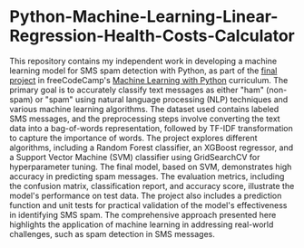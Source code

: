 # Python-Machine-Learning-Linear-Regression-Health-Costs-Calculator
This repository contains my independent work in developing a machine learning model for SMS spam detection with Python, as part of the [final project](https://www.freecodecamp.org/learn/machine-learning-with-python/machine-learning-with-python-projects/neural-network-sms-text-classifier) in freeCodeCamp's [Machine Learning with Python](https://www.freecodecamp.org/learn/machine-learning-with-python/#machine-learning-with-python-projects) curriculum. The primary goal is to accurately classify text messages as either "ham" (non-spam) or "spam" using natural language processing (NLP) techniques and various machine learning algorithms. The dataset used contains labeled SMS messages, and the preprocessing steps involve converting the text data into a bag-of-words representation, followed by TF-IDF transformation to capture the importance of words. The project explores different algorithms, including a Random Forest classifier, an XGBoost regressor, and a Support Vector Machine (SVM) classifier using GridSearchCV for hyperparameter tuning. The final model, based on SVM, demonstrates high accuracy in predicting spam messages. The evaluation metrics, including the confusion matrix, classification report, and accuracy score, illustrate the model's performance on test data. The project also includes a prediction function and unit tests for practical validation of the model's effectiveness in identifying SMS spam. The comprehensive approach presented here highlights the application of machine learning in addressing real-world challenges, such as spam detection in SMS messages.